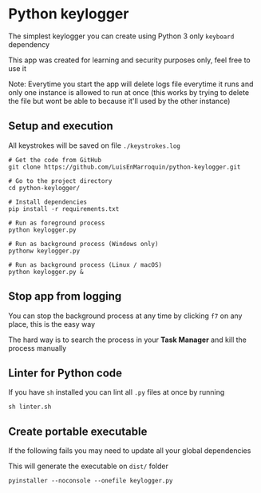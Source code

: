 # Python keylogger

The simplest keylogger you can create using Python 3 only `keyboard` dependency

This app was created for learning and security purposes only, feel free to use it

Note: Everytime you start the app will delete logs file everytime it runs and only one instance is allowed to run at once
(this works by trying to delete the file but wont be able to because it'll used by the other instance)

## Setup and execution

All keystrokes will be saved on file `./keystrokes.log`

```shell
# Get the code from GitHub
git clone https://github.com/LuisEnMarroquin/python-keylogger.git

# Go to the project directory
cd python-keylogger/

# Install dependencies
pip install -r requirements.txt

# Run as foreground process
python keylogger.py

# Run as background process (Windows only)
pythonw keylogger.py

# Run as background process (Linux / macOS)
python keylogger.py &
```

## Stop app from logging

You can stop the background process at any time by clicking `f7` on any place, this is the easy way

The hard way is to search the process in your **Task Manager** and kill the process manually

## Linter for Python code

If you have `sh` installed you can lint all `.py` files at once by running

```shell
sh linter.sh
```

## Create portable executable

If the following fails you may need to update all your global dependencies

This will generate the executable on `dist/` folder

```shell
pyinstaller --noconsole --onefile keylogger.py
```
